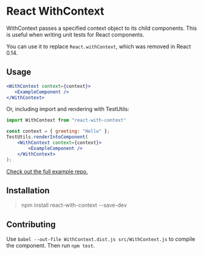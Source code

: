 # React WithContext

WithContext passes a specified context object to its child components. This is useful when writing unit tests for React components.

You can use it to replace `React.withContext`, which was removed in React 0.14.

## Usage

```jsx
<WithContext context={context}>
   <ExampleComponent />
</WithContext>
```

Or, including import and rendering with TestUtils:

```jsx
import WithContext from "react-with-context"

const context = { greeting: "Hello" };
TestUtils.renderIntoComponent(
	<WithContext context={context}>
    	<ExampleComponent />
	</WithContext>
);
```

[Check out the full example repo.](https://github.com/mattzeunert/react-with-context-demo)

## Installation

> npm install react-with-context --save-dev

## Contributing

Use `babel --out-file WithContext.dist.js src/WithContext.js` to compile the component. Then run `npm test`.

